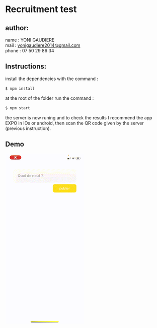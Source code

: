 # Recruitment test

## author: 

name : YONI GAUDIERE  
mail : yonigaudiere2014@gmail.com  
phone : 07 50 29 86 34  


  
## Instructions:

install the dependencies with the command :

```bash
$ npm install 
```

at the root of the folder run the command : 

```bash
$ npm start 
```

the server is now runing and to check the results I recommend the app EXPO
in IOs or android, then scan the QR code given by the server (previous instruction).  

## Demo 

![Alt Text](demo.gif)